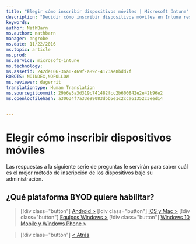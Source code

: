 ```yaml
---
title: "Elegir cómo inscribir dispositivos móviles | Microsoft Intune"
description: "Decidir cómo inscribir dispositivos móviles en Intune respondiendo a unas preguntas sencillas"
keywords: 
author: NathBarn
ms.author: nathbarn
manager: angrobe
ms.date: 11/22/2016
ms.topic: article
ms.prod: 
ms.service: microsoft-intune
ms.technology: 
ms.assetid: 242de106-36a0-469f-a89c-4173ae8bdd7f
ROBOTS: NOINDEX,NOFOLLOW
ms.reviewer: dagerrit
translationtype: Human Translation
ms.sourcegitcommit: 29b6e5a3d319c741482fcc2b600842e2e42b96e2
ms.openlocfilehash: a30634f7a33e99083dbb5e1c2cca61352c3eed14


---
```

# <a name="choose-how-to-enroll-mobile-devices"></a>Elegir cómo inscribir dispositivos móviles

Las respuestas a la siguiente serie de preguntas le servirán para saber cuál es el mejor método de inscripción de los dispositivos bajo su administración.

## <a name="which-byod-platform-do-you-want-to-enable"></a>**¿Qué plataforma BYOD quiere habilitar?**

> [!div class="button"]
[Android >](/intune/deploy-use/set-up-android-management-with-microsoft-intune)
> [!div class="button"]
[iOS y Mac >](/intune/deploy-use/set-up-ios-and-mac-management-with-microsoft-intune)
> [!div class="button"]
[Equipos Windows >](/intune/deploy-use/set-up-windows-device-management-with-microsoft-intune)
> [!div class="button"]
[Windows 10 Mobile y Windows Phone >](/intune/deploy-use/set-up-windows-phone-management-with-microsoft-intune)


> [!div class="button"]
[< Atrás](choose-how-to-enroll-devices1.md)



<!--HONumber=Nov16_HO4-->



